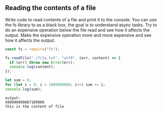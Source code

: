 ## Reading the contents of a file

Write code to read contents of a file and print it to the console.
You can use the fs library to as a black box, the goal is to understand async tasks.
Try to do an expensive operation below the file read and see how it affects the output.
Make the expensive operation more and more expensive and see how it affects the output.

```js
const fs = require("fs");

fs.readFile("./file.txt", "utf8", (err, content) => {
  if (err) throw new Error(err);
  console.log(content);
});

let sum = 0;
for (let i = 0; i < 1000000000; i++) sum += i;
console.log(sum);
```

```
output:
499999999067109000
this is the content of file
```
